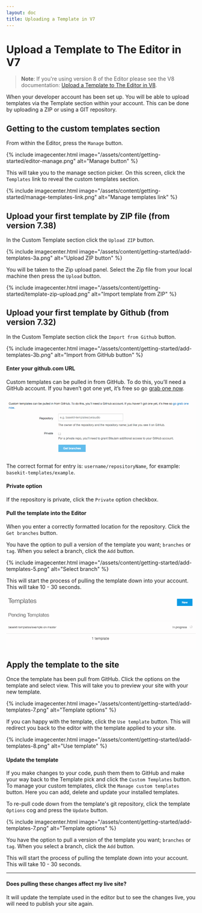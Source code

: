 ```yaml
---
layout: doc
title: Uploading a Template in V7
---
```


# Upload a Template to The Editor in V7

> **Note**: If you're using version 8 of the Editor please see the V8 documentation: [Upload a Template to The Editor in V8](/v8/getting-started/uploading/).

When your developer account has been set up. You will be able to upload templates via the Template section within your account. This can be done by uploading a ZIP or using a GIT repository.

## Getting to the custom templates section

From within the Editor, press the `Manage` button.

{% include imagecenter.html image="/assets/content/getting-started/editor-manage.png" alt="Manage button" %}

This will take you to the manage section picker. On this screen, click the `Templates` link to reveal the custom templates section.

{% include imagecenter.html image="/assets/content/getting-started/manage-templates-link.png" alt="Manage templates link" %}

## Upload your first template by ZIP file (from version 7.38)

In the Custom Template section click the `Upload ZIP` button.

{% include imagecenter.html image="/assets/content/getting-started/add-templates-3a.png" alt="Upload ZIP button" %}

You will be taken to the Zip upload panel. Select the Zip file from your local machine then press the `Upload` button.

{% include imagecenter.html image="/assets/content/getting-started/template-zip-upload.png" alt="Import template from ZIP" %}

## Upload your first template by Github (from version 7.32)

In the Custom Template section click the `Import from Github` button.

{% include imagecenter.html image="/assets/content/getting-started/add-templates-3b.png" alt="Import from GitHub button" %}

#### Enter your github.com URL

Custom templates can be pulled in from GitHub. To do this, you’ll need a GitHub account. If you haven’t got one yet, it’s free so go [grab one now](http://github.com/signup).

![Import from GitHub](/assets/content/getting-started/add-templates-4.png)

The correct format for entry is: `username/repositoryName`, for example: `basekit-templates/example`.

#### Private option

If the repository is private, click the `Private` option checkbox.

#### Pull the template into the Editor

When you enter a correctly formatted location for the repository. Click the `Get branches` button.

You have the option to pull a version of the template you want; `branches` or `tag`. When you select a branch, click the `Add` button.

{% include imagecenter.html image="/assets/content/getting-started/add-templates-5.png" alt="Select branch" %}

This will start the process of pulling the template down into your account. This will take 10 - 30 seconds.

![Processing template](/assets/content/getting-started/add-templates-6.png)

## Apply the template to the site

Once the template has been pull from GitHub. Click the options on the template and select view. This will take you to preview your site with your new template.

{% include imagecenter.html image="/assets/content/getting-started/add-templates-7.png" alt="Template options" %}

If you can happy with the template, click the `Use template` button. This will redirect you back to the editor with the template applied to your site.

{% include imagecenter.html image="/assets/content/getting-started/add-templates-8.png" alt="Use template" %}

#### Update the template

If you make changes to your code, push them them to GitHub and make your way back to the Template pick and click the `Custom Templates` button. To manage your custom templates, click the `Manage custom templates` button. Here you can add, delete and update your installed templates.

To re-pull code down from the template's git repository, click the template `Options` cog and press the `Update` button.

{% include imagecenter.html image="/assets/content/getting-started/add-templates-7.png" alt="Template options" %}

You have the option to pull a version of the template you want; `branches` or `tag`. When you select a branch, click the `Add` button.

This will start the process of pulling the template down into your account. This will take 10 - 30 seconds.

---

#### Does pulling these changes affect my live site?

It will update the template used in the editor but to see the changes live, you will need to publish your site again.
